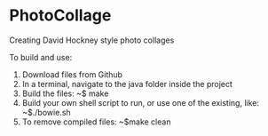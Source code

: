 # PhotoCollage
Creating David Hockney style photo collages

To build and use:
1. Download files from Github
2. In a terminal, navigate to the java folder inside the project
3. Build the files: <addr>~$ make
4. Build your own shell script to run, or use one of the existing, like: <addr>~$./bowie.sh
5. To remove compiled files: <addr>~$make clean

